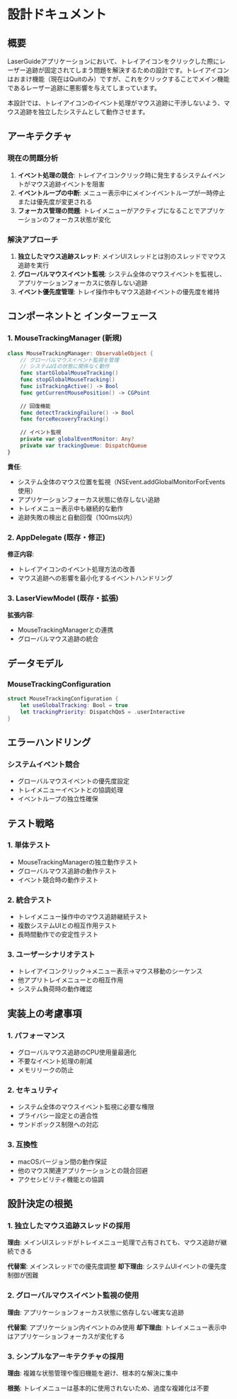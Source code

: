 # 設計ドキュメント

## 概要

LaserGuideアプリケーションにおいて、トレイアイコンをクリックした際にレーザー追跡が固定されてしまう問題を解決するための設計です。トレイアイコンはおまけ機能（現在はQuitのみ）ですが、これをクリックすることでメイン機能であるレーザー追跡に悪影響を与えてしまっています。

本設計では、トレイアイコンのイベント処理がマウス追跡に干渉しないよう、マウス追跡を独立したシステムとして動作させます。

## アーキテクチャ

### 現在の問題分析

1. **イベント処理の競合**: トレイアイコンクリック時に発生するシステムイベントがマウス追跡イベントを阻害
2. **イベントループの中断**: メニュー表示中にメインイベントループが一時停止または優先度が変更される
3. **フォーカス管理の問題**: トレイメニューがアクティブになることでアプリケーションのフォーカス状態が変化

### 解決アプローチ

1. **独立したマウス追跡スレッド**: メインUIスレッドとは別のスレッドでマウス追跡を実行
2. **グローバルマウスイベント監視**: システム全体のマウスイベントを監視し、アプリケーションフォーカスに依存しない追跡
3. **イベント優先度管理**: トレイ操作中もマウス追跡イベントの優先度を維持

## コンポーネントと インターフェース

### 1. MouseTrackingManager (新規)

```swift
class MouseTrackingManager: ObservableObject {
    // グローバルマウスイベント監視を管理
    // システムUIの状態に関係なく動作
    func startGlobalMouseTracking()
    func stopGlobalMouseTracking()
    func isTrackingActive() -> Bool
    func getCurrentMousePosition() -> CGPoint
    
    // 回復機能
    func detectTrackingFailure() -> Bool
    func forceRecoveryTracking()
    
    // イベント監視
    private var globalEventMonitor: Any?
    private var trackingQueue: DispatchQueue
}
```

**責任**:
- システム全体のマウス位置を監視（NSEvent.addGlobalMonitorForEvents使用）
- アプリケーションフォーカス状態に依存しない追跡
- トレイメニュー表示中も継続的な動作
- 追跡失敗の検出と自動回復（100ms以内）

### 2. AppDelegate (既存・修正)

**修正内容**:
- トレイアイコンのイベント処理方法の改善
- マウス追跡への影響を最小化するイベントハンドリング

### 3. LaserViewModel (既存・拡張)

**拡張内容**:
- MouseTrackingManagerとの連携
- グローバルマウス追跡の統合

## データモデル

### MouseTrackingConfiguration

```swift
struct MouseTrackingConfiguration {
    let useGlobalTracking: Bool = true
    let trackingPriority: DispatchQoS = .userInteractive
}
```

## エラーハンドリング

### システムイベント競合

- グローバルマウスイベントの優先度設定
- トレイメニューイベントとの協調処理
- イベントループの独立性確保

## テスト戦略

### 1. 単体テスト

- MouseTrackingManagerの独立動作テスト
- グローバルマウス追跡の動作テスト
- イベント競合時の動作テスト

### 2. 統合テスト

- トレイメニュー操作中のマウス追跡継続テスト
- 複数システムUIとの相互作用テスト
- 長時間動作での安定性テスト

### 3. ユーザーシナリオテスト

- トレイアイコンクリック→メニュー表示→マウス移動のシーケンス
- 他アプリトレイメニューとの相互作用
- システム負荷時の動作確認

## 実装上の考慮事項

### 1. パフォーマンス

- グローバルマウス追跡のCPU使用量最適化
- 不要なイベント処理の削減
- メモリリークの防止

### 2. セキュリティ

- システム全体のマウスイベント監視に必要な権限
- プライバシー設定との適合性
- サンドボックス制限への対応

### 3. 互換性

- macOSバージョン間の動作保証
- 他のマウス関連アプリケーションとの競合回避
- アクセシビリティ機能との協調

## 設計決定の根拠

### 1. 独立したマウス追跡スレッドの採用

**理由**: メインUIスレッドがトレイメニュー処理で占有されても、マウス追跡が継続できる

**代替案**: メインスレッドでの優先度調整
**却下理由**: システムUIイベントの優先度制御が困難

### 2. グローバルマウスイベント監視の使用

**理由**: アプリケーションフォーカス状態に依存しない確実な追跡

**代替案**: アプリケーション内イベントのみ使用
**却下理由**: トレイメニュー表示中はアプリケーションフォーカスが変化する

### 3. シンプルなアーキテクチャの採用

**理由**: 複雑な状態管理や復旧機能を避け、根本的な解決に集中

**根拠**: トレイメニューは基本的に使用されないため、過度な複雑化は不要